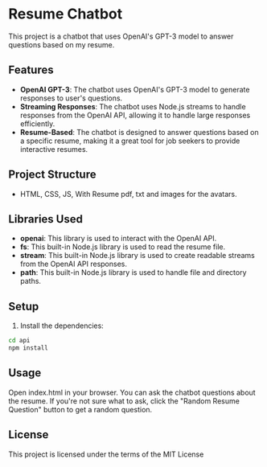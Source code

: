 # Resume Chatbot

This project is a chatbot that uses OpenAI's GPT-3 model to answer questions based on my resume.

## Features

- **OpenAI GPT-3**: The chatbot uses OpenAI's GPT-3 model to generate responses to user's questions.
- **Streaming Responses**: The chatbot uses Node.js streams to handle responses from the OpenAI API, allowing it to handle large responses efficiently.
- **Resume-Based**: The chatbot is designed to answer questions based on a specific resume, making it a great tool for job seekers to provide interactive resumes.

## Project Structure

- HTML, CSS, JS, With Resume pdf, txt and images for the avatars. 


## Libraries Used

- **openai**: This library is used to interact with the OpenAI API.
- **fs**: This built-in Node.js library is used to read the resume file.
- **stream**: This built-in Node.js library is used to create readable streams from the OpenAI API responses.
- **path**: This built-in Node.js library is used to handle file and directory paths.

## Setup

1. Install the dependencies:

```sh
cd api
npm install
```

## Usage

Open index.html in your browser. You can ask the chatbot questions about the resume. If you're not sure what to ask, click the "Random Resume Question" button to get a random question.

## License

This project is licensed under the terms of the MIT License